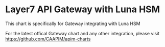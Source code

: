 # Layer7 API Gateway with Luna HSM
This chart is specifically for Gateway integrating with Luna HSM

For the latest offical Gateway chart and any other integration, please visit https://github.com/CAAPIM/apim-charts
